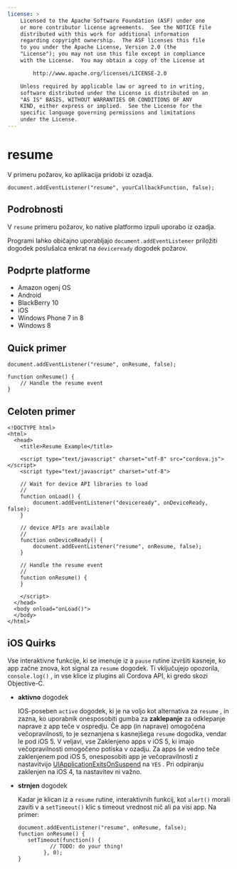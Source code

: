 ```yaml
---
license: >
    Licensed to the Apache Software Foundation (ASF) under one
    or more contributor license agreements.  See the NOTICE file
    distributed with this work for additional information
    regarding copyright ownership.  The ASF licenses this file
    to you under the Apache License, Version 2.0 (the
    "License"); you may not use this file except in compliance
    with the License.  You may obtain a copy of the License at

        http://www.apache.org/licenses/LICENSE-2.0

    Unless required by applicable law or agreed to in writing,
    software distributed under the License is distributed on an
    "AS IS" BASIS, WITHOUT WARRANTIES OR CONDITIONS OF ANY
    KIND, either express or implied.  See the License for the
    specific language governing permissions and limitations
    under the License.
---
```


# resume

V primeru požarov, ko aplikacija pridobi iz ozadja.

    document.addEventListener("resume", yourCallbackFunction, false);
    

## Podrobnosti

V `resume` primeru požarov, ko native platformo izpuli uporabo iz ozadja.

Programi lahko običajno uporabljajo `document.addEventListener` priložiti dogodek poslušalca enkrat na `deviceready` dogodek požarov.

## Podprte platforme

*   Amazon ogenj OS
*   Android
*   BlackBerry 10
*   iOS
*   Windows Phone 7 in 8
*   Windows 8

## Quick primer

    document.addEventListener("resume", onResume, false);
    
    function onResume() {
        // Handle the resume event
    }
    

## Celoten primer

    <!DOCTYPE html>
    <html>
      <head>
        <title>Resume Example</title>
    
        <script type="text/javascript" charset="utf-8" src="cordova.js"></script>
        <script type="text/javascript" charset="utf-8">
    
        // Wait for device API libraries to load
        //
        function onLoad() {
            document.addEventListener("deviceready", onDeviceReady, false);
        }
    
        // device APIs are available
        //
        function onDeviceReady() {
            document.addEventListener("resume", onResume, false);
        }
    
        // Handle the resume event
        //
        function onResume() {
        }
    
        </script>
      </head>
      <body onload="onLoad()">
      </body>
    </html>
    

## iOS Quirks

Vse interaktivne funkcije, ki se imenuje iz a `pause` rutine izvršiti kasneje, ko app začne znova, kot signal za `resume` dogodek. Ti vključujejo opozorila, `console.log()` , in vse klice iz plugins ali Cordova API, ki gredo skozi Objective-C.

*   **aktivno** dogodek
    
    IOS-poseben `active` dogodek, ki je na voljo kot alternativa za `resume` , in zazna, ko uporabnik onesposobiti gumba za **zaklepanje** za odklepanje naprave z app teče v ospredju. Če app (in naprave) omogočena večopravilnosti, to je seznanjena s kasnejšega `resume` dogodka, vendar le pod iOS 5. V veljavi, vse Zaklenjeno apps v iOS 5, ki imajo večopravilnosti omogočeno potiska v ozadju. Za apps še vedno teče zaklenjenem pod iOS 5, onesposobiti app je večopravilnosti z nastavitvijo [UIApplicationExitsOnSuspend][1] na `YES` . Pri odpiranju zaklenjen na iOS 4, ta nastavitev ni važno.

*   **strnjen** dogodek
    
    Kadar je klican iz a `resume` rutine, interaktivnih funkcij, kot `alert()` morali zaviti v a `setTimeout()` klic s timeout vrednost nič ali pa visi app. Na primer:
    
        document.addEventListener("resume", onResume, false);
        function onResume() {
           setTimeout(function() {
                  // TODO: do your thing!
                }, 0);
        }
        

 [1]: http://developer.apple.com/library/ios/#documentation/general/Reference/InfoPlistKeyReference/Articles/iPhoneOSKeys.html